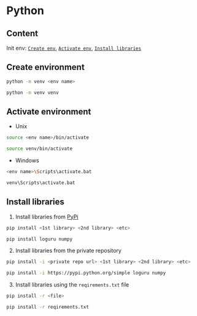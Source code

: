 # Python

## Content
Init env: [`Create env`](#create-environment), [`Activate env`](#activate-environment), [`Install libraries`](#install-libraries)

## Create environment
```bash
python -m venv <env name> 
```
```bash
python -m venv venv
```

## Activate environment
* Unix
```bash
source <env name>/bin/activate
```
```bash
source venv/bin/activate
```

* Windows
```bash
<env name>\Scripts\activate.bat
```
```bash
venv\Scripts\activate.bat
```

## Install libraries
1. Install libraries from [PyPi](https://pypi.org/)
```bash
pip install <1st library> <2nd library> <etc>
```
```bash
pip install loguru numpy
```

2. Install libraries from the private repository
```bash
pip install -i <private repo url> <1st library> <2nd library> <etc>
```
```bash
pip install -i https://pypi.python.org/simple loguru numpy
```

3. Install libraries using the `reqirements.txt` file
```bash
pip install -r <file>
```
```bash
pip install -r reqirements.txt
```
